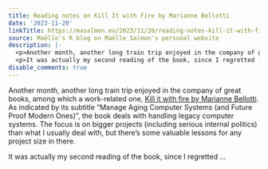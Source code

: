 ```yaml
---
title: Reading notes on Kill It with Fire by Marianne Bellotti
date: '2023-11-20'
linkTitle: https://masalmon.eu/2023/11/20/reading-notes-kill-it-with-fire-marianne-bellotti/
source: Maëlle's R blog on Maëlle Salmon's personal website
description: |-
  <p>Another month, another long train trip enjoyed in the company of great books, among which a work-related one, <a href="https://nostarch.com/kill-it-fire">Kill it with fire by Marianne Bellotti</a>. As indicated by its subtitle &ldquo;Manage Aging Computer Systems (and Future Proof Modern Ones)&rdquo;, the book deals with handling legacy computer systems. The focus is on bigger projects (including serious internal politics) than what I usually deal with, but there&rsquo;s some valuable lessons for any project size in there.</p>
  <p>It was actually my second reading of the book, since I regretted ...
disable_comments: true
---
```

<p>Another month, another long train trip enjoyed in the company of great books, among which a work-related one, <a href="https://nostarch.com/kill-it-fire">Kill it with fire by Marianne Bellotti</a>. As indicated by its subtitle &ldquo;Manage Aging Computer Systems (and Future Proof Modern Ones)&rdquo;, the book deals with handling legacy computer systems. The focus is on bigger projects (including serious internal politics) than what I usually deal with, but there&rsquo;s some valuable lessons for any project size in there.</p>
<p>It was actually my second reading of the book, since I regretted ...